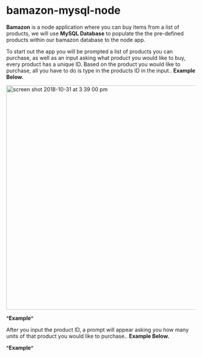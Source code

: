 # bamazon-mysql-node


**Bamazon** is a node application where you can buy items
from a list of products, we will use **MySQL Database** to populate 
the the pre-defined products within our bamazon database to the node app.


To start out the app you will be prompted a list
of products you can purchase, as well as an input asking 
what product you would like to buy, every product has a unique ID. 
Based on the product you would like to purchase, all you have to do
is type in the products ID in the input.. **Example Below.**

<img width="598" alt="screen shot 2018-10-31 at 3 39 00 pm" src="https://user-images.githubusercontent.com/40408849/47817232-29d1a880-dd23-11e8-8107-f021ddc31899.png">


**^Example^**


After you input the product ID, a prompt will
appear asking you how many units of that product
you would like to purchase.. **Example Below.**




**^Example^**
